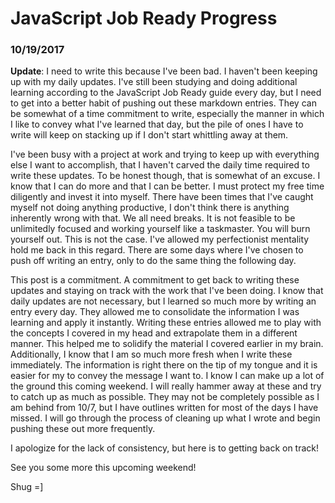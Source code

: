 # JavaScript Job Ready Progress

### 10/19/2017

**Update**: I need to write this because I've been bad. I haven't been keeping up with my daily updates. I've still been studying and doing additional learning according to the JavaScript Job Ready guide every day, but I need to get into a better habit of pushing out these markdown entries. They can be somewhat of a time commitment to write, especially the manner in which I like to convey what I've learned that day, but the pile of ones I have to write will keep on stacking up if I don't start whittling away at them.

I've been busy with a project at work and trying to keep up with everything else I want to accomplish, that I haven't carved the daily time required to write these updates. To be honest though, that is somewhat of an excuse. I know that I can do more and that I can be better. I must protect my free time diligently and invest it into myself. There have been times that I've caught myself not doing anything productive, I don't think there is anything inherently wrong with that. We all need breaks. It is not feasible to be unlimitedly focused and working yourself like a taskmaster. You will burn yourself out. This is not the case. I've allowed my perfectionist mentality hold me back in this regard. There are some days where I've chosen to push off writing an entry, only to do the same thing the following day.

This post is a commitment. A commitment to get back to writing these updates and staying on track with the work that I've been doing. I know that daily updates are not necessary, but I learned so much more by writing an entry every day. They allowed me to consolidate the information I was learning and apply it instantly. Writing these entries allowed me to play with the concepts I covered in my head and extrapolate them in a different manner. This helped me to solidify the material I covered earlier in my brain. Additionally, I know that I am so much more fresh when I write these immediately. The information is right there on the tip of my tongue and it is easier for my to convey the message I want to. I know I can make up a lot of the ground this coming weekend. I will really hammer away at these and try to catch up as much as possible. They may not be completely possible as I am behind from 10/7, but I have outlines written for most of the days I have missed. I will go through the process of cleaning up what I wrote and begin pushing these out more frequently.

I apologize for the lack of consistency, but here is to getting back on track!

See you some more this upcoming weekend!

Shug =]
